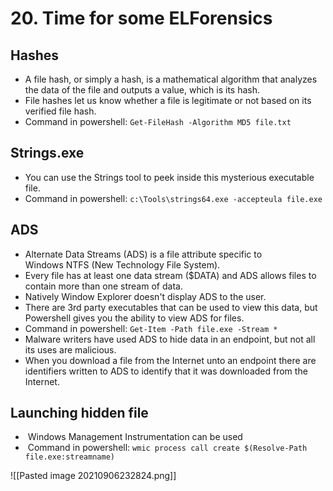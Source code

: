 # 20. Time for some ELForensics

## Hashes
- A file hash, or simply a hash, is a mathematical algorithm that analyzes the data of the file and outputs a value, which is its hash.  
- File hashes let us know whether a file is legitimate or not based on its verified file hash.
- Command in powershell:
`Get-FileHash -Algorithm MD5 file.txt`

## Strings.exe
-  You can use the Strings tool to peek inside this mysterious executable file.
-   Command in powershell:
 `c:\Tools\strings64.exe -accepteula file.exe`

## ADS
 - Alternate Data Streams (ADS) is a file attribute specific to Windows NTFS (New Technology File System). 
 - Every file has at least one data stream ($DATA) and ADS allows files to contain more than one stream of data. 
 - Natively Window Explorer doesn't display ADS to the user. 
 - There are 3rd party executables that can be used to view this data, but Powershell gives you the ability to view ADS for files.
 - Command in powershell:
`Get-Item -Path file.exe -Stream *`
- Malware writers have used ADS to hide data in an endpoint, but not all its uses are malicious. 
- When you download a file from the Internet unto an endpoint there are identifiers written to ADS to identify that it was downloaded from the Internet.
## Launching hidden file
-  Windows Management Instrumentation can be used
-  Command in powershell:
`wmic process call create $(Resolve-Path file.exe:streamname)`

![[Pasted image 20210906232824.png]]
